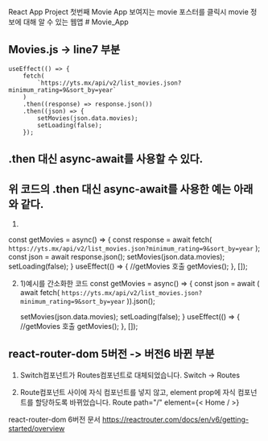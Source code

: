 React App Project 첫번째 Movie App 
보여지는 movie 포스터를 클릭시 
movie 정보에 대해 알 수 있는 웹앱 #   M o v i e _ A p p 
 
 
## Movies.js -> line7 부분

    useEffect(() => {
        fetch(
            `https://yts.mx/api/v2/list_movies.json?minimum_rating=9&sort_by=year`
        )
        .then((response) => response.json())
        .then((json) => {
            setMovies(json.data.movies);
            setLoading(false);
        });

## .then 대신 async-await를 사용할 수 있다.
## 위 코드의  .then 대신 async-await를 사용한 예는 아래와 같다.
1) 
  const getMovies = async() => {
        const response = await fetch(
            `https://yts.mx/api/v2/list_movies.json?minimum_rating=9&sort_by=year`
        );
        const json = await response.json();
        setMovies(json.data.movies);
        setLoading(false);
    }
    useEffect(() => {
        //getMovies 호출
        getMovies();
    }, []);


2)   1)예시를 간소화한 코드
const getMovies = async() => {
        const json = await (
         await fetch(
            `https://yts.mx/api/v2/list_movies.json?minimum_rating=9&sort_by=year`
        )).json();
        
        setMovies(json.data.movies);
        setLoading(false);
    }
    useEffect(() => {
        //getMovies 호출
        getMovies();
    }, []);


## react-router-dom 5버전 -> 버전6 바뀐 부분

1. Switch컴포넌트가 Routes컴포넌트로 대체되었습니다.
Switch -> Routes

2. Route컴포넌트 사이에 자식 컴포넌트를 넣지 않고, element prop에 자식 컴포넌트를 할당하도록 바뀌었습니다.
Route path="/" element={< Home / >}

react-router-dom 6버전 문서
https://reactrouter.com/docs/en/v6/getting-started/overview